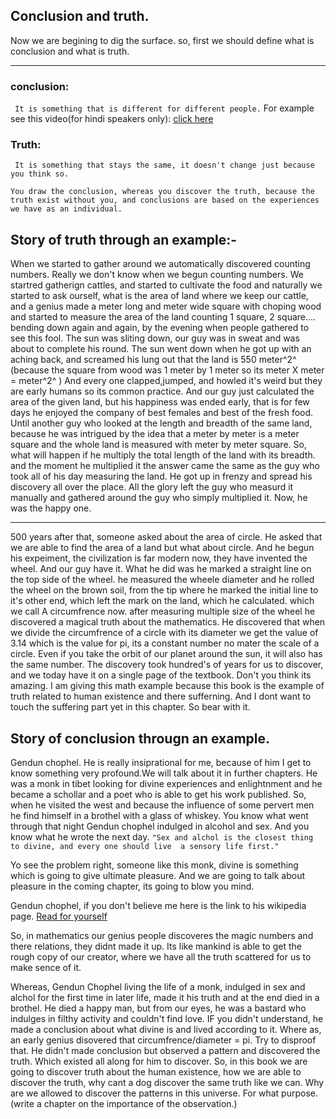 ## Conclusion and truth.
Now we are begining to dig the surface. so, first we should define what is conclusion and what is truth.

---

### conclusion:
``` It is something that is different for different people.``` For example see this video(for hindi speakers only): [click here](https://www.youtube.com/shorts/Bxq7oRHHxLs)

### Truth:
``` It is something that stays the same, it doesn't change just because you think so.```

``` 
You draw the conclusion, whereas you discover the truth, because the truth exist without you, and conclusions are based on the experiences we have as an individual.

```

## Story of truth through an example:-

When we started to gather around we automatically discovered counting numbers. Really we don't know when we begun counting numbers. We startred gatherign cattles, and started to cultivate the food and naturally we started to ask ourself, what is the area of land where we keep our cattle, and a genius made a meter long and meter wide square with choping wood and started to measure the area of the land counting 1 square, 2 square.... bending down again and again, by the evening when people gathered to see this fool. The sun was sliting down, our guy was in sweat and was about to complete his round. The sun went down when he got up with an aching back, and screamed his lung out that the land is 550 meter^2^  (because the square from wood was 1 meter by 1 meter so its meter X meter = meter^2^ ) And every one clapped,jumped, and howled it's weird but they are early humans so its common practice. And our guy just calculated the area of the given land, but his happiness was ended early, that is for few days he enjoyed the company of best females and best of the fresh food. Until another guy who looked at the length and breadth of the same land, because he was intrigued by the idea that a meter by meter is a meter square and the whole land is measured with meter by meter square. So, what will happen if he multiply the total length of the land with its breadth. and the moment he multiplied it the answer came the same as the guy who took all of his day measuring the land. He got up in frenzy and spread his discovery all over the place. All the glory left the guy who measurd it manually and gathered around the guy who simply multiplied it. Now, he was the happy one.


---


500 years after that, someone asked about the area of circle. He asked that we are able to find the area of a land but what about circle. And he begun his expeiment, the civilization is far modern now, they have invented the wheel. And our guy have it. What he did was he marked a straight line on the top side of the wheel. he measured the wheele diameter and he rolled the wheel on the brown soil, from the tip where he marked the initial line to it's other end, which left the mark on the land, which he calculated. which we call A circumfrence now. after measuring multiple size of the wheel he discovered a magical truth about the mathematics. He discovered that when we divide the circumfrence of a circle with its diameter we get the value of 3.14 which is the value for pi, its a constant number no mater the scale of a circle. Even if you take the orbit of our planet around the sun, it will also has the same number. 
The discovery took hundred's of years for us to discover, and we today have it on a single page of the textbook. Don't you think its amazing.
I am giving this math example because this book is the example of truth related to human existence and there sufferning. And I dont want to touch the suffering part yet in this chapter. So bear with it.

## Story of conclusion througn an example.

Gendun chophel. He is really insiprational for me, because of him I get to know something very profound.We will talk about it in further chapters.
He was a monk in tibet looking for divine experiences and enlightnment and he became a schollar and a poet who is able to get his work published. So, when he visited the west and because the influence of some pervert men he find himself in a brothel with a glass of whiskey. You know what went through that night Gendun chophel indulged in alcohol and sex. And you know what he wrote the next day.
```"Sex and alchol is the closest thing to divine, and every one should live  a sensory life first."```

Yo see the problem right, someone like this monk, divine is something which is going to give ultimate pleasure. And we are going to talk about pleasure in the coming chapter, its going to blow you mind. 

Gendun chophel, if you don't believe me here is the link to his wikipedia page. [Read for yourself](https://en.wikipedia.org/wiki/Gendün_Chöphel)

So, in mathematics our genius people discoveres the magic numbers and there relations, they didnt made it up. Its like mankind is able to get the rough copy of our creator, where we have all the truth scattered for us to make sence of it.

Whereas, Gendun Chophel living the life of a monk, indulged in sex and alchol for the first time in later life, made it his truth and at the end died in a brothel. He died a happy man, but from our eyes, he was a bastard who indulges in filthy activity and couldn't find love. IF you didn't understand, he made a conclusion about what divine is and lived according to it.
Where as, an early genius disovered that circumfrence/diameter = pi. Try to disproof that. He didn't made conclusion but observed a pattern and discovered the truth. Which existed all along for him to discover. 
So, in this book we are going to discover truth about the human existence, how we are able to discover the truth, why cant a dog discover the same truth like we can. Why are we allowed to discover the patterns in this universe. For what purpose.
(write a chapter on the importance of the observation.)



